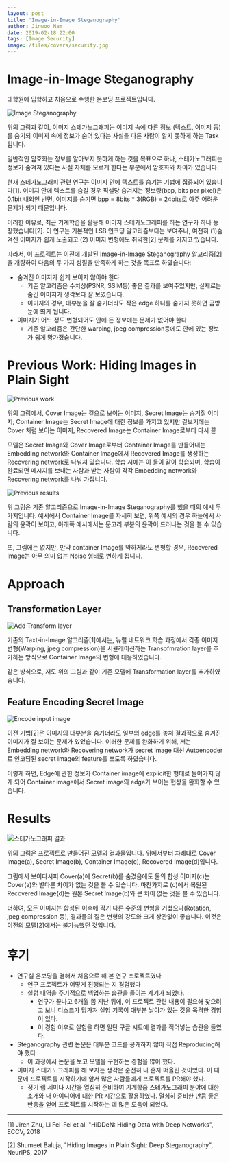 ```yaml
---
layout: post
title: 'Image-in-Image Steganography'
author: Jinwoo Nam
date: 2019-02-18 22:00
tags: [Image Security]
image: /files/covers/security.jpg
---
```


# Image-in-Image Steganography

대학원에 입학하고 처음으로 수행한 온보딩 프로젝트입니다.

![Image Steganography](/files/images/steganography/concept.jpg)

위의 그림과 같이, 이미지 스테가노그래피는 이미지 속에 다른 정보 (텍스트, 이미지 등)를 숨기되 이미지 속에 정보가 숨어 있다는 사실을 다른 사람이 알지 못하게 하는 Task입니다.

일반적인 암호화는 정보를 알아보지 못하게 하는 것을 목표으로 하나, 스테가노그래피는 정보가 숨겨져 있다는 사실 자체를 모르게 한다는 부분에서 암호화와 차이가 있습니다.

현재 스테가노그래피 관련 연구는 이미지 안에 텍스트를 숨기는 기법에 집중되어 있습니다[1]. 이미지 안에 텍스트를 숨길 경우 픽셀당 숨겨지는 정보량(bpp, bits per pixel)은 0.1bit 내외인 반면, 이미지를 숨기면 bpp = 8bits \* 3(RGB) = 24bits로 아주 어려운 문제가 되기 때문입니다.

이러한 이유로, 최근 기계학습을 활용해 이미지 스테가노그래피를 하는 연구가 하나 등장했습니다[2]. 이 연구는 기본적인 LSB 인코딩 알고리즘보다는 보여주나, 여전히 (1)숨겨진 이미지가 쉽게 노출되고 (2) 이미지 변형에도 취약한[2] 문제를 가지고 있습니다.

따라서, 이 프로젝트는 이전에 개발된 Image-in-Image Steganography 알고리즘[2]을 개량하여 다음의 두 가지 성질을 만족하게 하는 것을 목표로 하였습니다:
* 숨겨진 이미지가 쉽게 보이지 않아야 한다
    * 기존 알고리즘은 수치상(PSNR, SSIM등) 좋은 결과를 보여주었지만, 실제로는 숨긴 이미지가 생각보다 잘 보였습니다.
    * 이미지의 경우, 대부분을 잘 숨기더라도 작은 edge 하나를 숨기지 못하면 금방 눈에 띄게 됩니다.
* 이미지가 어느 정도 변형되어도 안에 든 정보에는 문제가 없어야 한다
    * 기존 알고리즘은 간단한 warping, jpeg compression등에도 안에 있는 정보가 쉽게 망가졌습니다.


# Previous Work: Hiding Images in Plain Sight

![Previous work](/files/images/steganography/prevwork.jpg)

위의 그림에서, Cover Image는 겉으로 보이는 이미지, Secret Image는 숨겨질 이미지, Container Image는 Secret Image에 대한 정보를 가지고 있지만 겉보기에는 Cover 처럼 보이는 이미지, Recovered Image는 Container Image로부터 다시 끝

모델은 Secret Image와 Cover Image로부터 Container Image를 만들어내는 Embedding network와 Container Image에서 Recovered Image를 생성하는 Recovering network로 나눠져 있습니다. 학습 시에는 이 둘이 같이 학습되며, 학습이 완료되면 메시지를 보내는 사람과 받는 사람이 각각 Embedding network와 Recovering network를 나눠 가집니다.

![Previous results](/files/images/steganography/prevresults.jpg)

위 그림은 기존 알고리즘으로 Image-in-Image Steganography를 했을 때의 예시 두 가지입니다. 예시에서 Container Image를 자세히 보면, 위쪽 예시의 경우 하늘에서 사람의 윤곽이 보이고, 아래쪽 예시에서는 문고리 부분의 윤곽이 드러나는 것을 볼 수 있습니다.

또, 그림에는 없지만, 만약 container Image를 약하게라도 변형할 경우, Recovered Image는 아무 의미 없는 Noise 형태로 변하게 됩니다.


# Approach

## Transformation Layer

![Add Transform layer](/files/images/steganography/addtrans.jpg)

기존의 Taxt-in-Image 알고리즘[1]에서는, 뉴럴 네트워크 학습 과정에서 각종 이미지 변형(Warping, jpeg compression)을 시뮬레이션하는 Transofmration layer를 추가하는 방식으로 Container Image의 변형에 대응하였습니다.

같은 방식으로, 저도 위의 그림과 같이 기존 모델에 Transformation layer를 추가하였습니다.

## Feature Encoding Secret Image

![Encode input image](/files/images/steganography/addcode.jpg)

이전 기법[2]은 이미지의 대부분을 숨기더라도 일부의 edge를 놓쳐 결과적으로 숨겨진 이미지가 잘 보이는 문제가 있었습니다. 이러한 문제를 완화하기 위해, 저는 Embedding network와 Recovering network가 secret image 대신 Autoencoder로 인코딩된 secret image의 feature를 쓰도록 하였습니다. 

이렇게 하면, Edge에 관한 정보가 Container image에 explicit한 형태로 들어가지 않게 되어 Container image에서 Secret image의 edge가 보이는 현상을 완화할 수 있습니다.

# Results

![스테가노그래피 결과](/files/images/steganography/results.jpg)

위의 그림은 프로젝트로 만들어진 모델의 결과물입니다. 위에서부터 차례대로 Cover Image(a), Secret Image(b), Container Image(c), Recovered Image(d)입니다. 

그림에서 보이다시피 Cover(a)에 Secret(b)를 숨겼음에도 둘의 합성 이미지(c)는 Cover(a)와 별다른 차이가 없는 것을 볼 수 있습니다. 마찬가지로 (c)에서 복원된 Recovered Image(d)는 원본 Secret Image(b)와 큰 차이 없는 것을 볼 수 있습니다. 

더하여, 모든 이미지는 합성된 이후에 각기 다른 수준의 변형을 거쳤으나(Rotation, jpeg compression 등), 결과물의 질은 변형의 강도와 크게 상관없이 좋습니다. 이것은 이전의 모델[2]에서는 불가능했던 것입니다.


# 후기

* 연구실 온보딩을 겸해서 처음으로 해 본 연구 프로젝트였다
    * 연구 프로젝트가 어떻게 진행되는 지 경험했다
    * 실험 내역을 주기적으로 백업하는 습관을 들이는 계기가 되었다.
        * 연구가 끝나고 6개월 쯤 지난 뒤에, 이 프로젝트 관련 내용이 필요해 찾으려고 보니 디스크가 망가져 실험 기록이 대부분 날아가 있는 것을 목격한 경험이 있다.
        * 이 경험 이후로 실험을 하면 일단 구글 시트에 결과를 적어넣는 습관을 들였다.
* Steganography 관련 논문은 대부분 코드를 공개하지 않아 직접 Reproducing해야 했다
    * 이 과정에서 논문을 보고 모델을 구현하는 경험을 많이 했다.
* 이미지 스테가노그래피를 해 보자는 생각은 순전히 나 혼자 떠올린 것이었다. 이 때문에 프로젝트를 시작하기에 앞서 많은 사람들에게 프로젝트를 PR해야 했다.
    * 정기 랩 세미나 시간을 열심히 준비하여 기계학습 스테가노그래피 분야에 대한 소개와 내 아이디어에 대한 PR 시간으로 활용하였다. 열심히 준비한 만큼 좋은 반응을 얻어 프로젝트를 시작하는 데 많은 도움이 되었다.



----

[1] Jiren Zhu, Li Fei-Fei et al. "HiDDeN: Hiding Data with Deep Networks", ECCV, 2018

[2] Shumeet Baluja, "Hiding Images in Plain Sight: Deep Steganography", NeurIPS, 2017